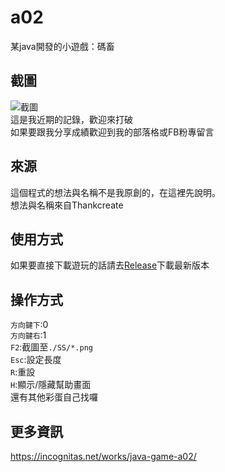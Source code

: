 # a02
某java開發的小遊戲：碼畜

## 截圖
![截圖](https://incognitas.net/wp-content/uploads/2020/06/1593170502849.png)  
這是我近期的記錄，歡迎來打破  
如果要跟我分享成績歡迎到我的部落格或FB粉專留言

## 來源
這個程式的想法與名稱不是我原創的，在這裡先說明。  
想法與名稱來自Thankcreate

## 使用方式
如果要直接下載遊玩的話請去[Release](https://github.com/HSSLC/a02/releases)下載最新版本  

## 操作方式
`方向鍵下`:0  
`方向鍵右`:1  
`F2`:截圖至`./SS/*.png`  
`Esc`:設定長度  
`R`:重設  
`H`:顯示/隱藏幫助畫面  
還有其他彩蛋自己找囉

## 更多資訊
https://incognitas.net/works/java-game-a02/
